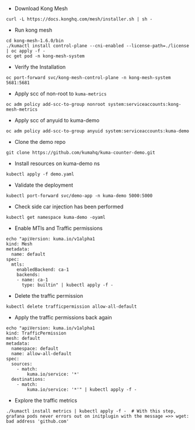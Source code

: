- Download Kong Mesh
```
curl -L https://docs.konghq.com/mesh/installer.sh | sh -
```

- Run kong mesh
```
cd kong-mesh-1.6.0/bin
./kumactl install control-plane --cni-enabled --license-path=./license | oc apply -f -
oc get pod -n kong-mesh-system
```

- Verify the Installation
```
oc port-forward svc/kong-mesh-control-plane -n kong-mesh-system 5681:5681
```

- Apply scc  of non-root to ```kuma-metrics```
```
oc adm policy add-scc-to-group nonroot system:serviceaccounts:kong-mesh-metrics
```

- Apply scc of anyuid to kuma-demo
```
oc adm policy add-scc-to-group anyuid system:serviceaccounts:kuma-demo
```

- Clone the demo repo
```
git clone https://github.com/kumahq/kuma-counter-demo.git
```

- Install resources on kuma-demo ns
```
kubectl apply -f demo.yaml
```

- Validate the deployment
```
kubectl port-forward svc/demo-app -n kuma-demo 5000:5000
```

- Check side car injection has been performed
```
kubectl get namespace kuma-demo -oyaml
```

- Enable MTls and Traffic permissions
```
echo "apiVersion: kuma.io/v1alpha1
kind: Mesh
metadata:
  name: default
spec:
  mtls:
    enabledBackend: ca-1
    backends:
    - name: ca-1
      type: builtin" | kubectl apply -f -

```

- Delete the traffic permission
```
kubectl delete trafficpermission allow-all-default

```

- Apply the traffic permissions back again
```
echo "apiVersion: kuma.io/v1alpha1
kind: TrafficPermission
mesh: default
metadata:
  namespace: default
  name: allow-all-default
spec:
  sources:
    - match:
        kuma.io/service: '*'
  destinations:
    - match:
        kuma.io/service: '*'" | kubectl apply -f -

```

- Explore the traffic metrics
```
./kumactl install metrics | kubectl apply -f -  # With this step, grafana pods never errors out on initplugin with the message =>> wget: bad address 'github.com' 
```
